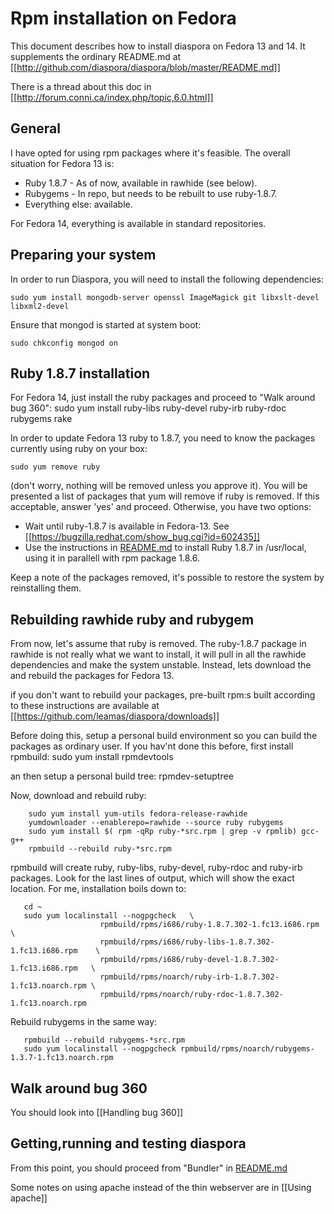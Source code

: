 # Rpm installation on Fedora

This document describes how to install diaspora on Fedora 13 and 14. It supplements the
ordinary README.md  at [[http://github.com/diaspora/diaspora/blob/master/README.md]]

There is a thread about this doc in [[http://forum.conni.ca/index.php/topic,6.0.html]]

## General

I have opted for using rpm packages where it's feasible.  The overall situation for Fedora 13 is:

- Ruby 1.8.7 - As of now, available in rawhide (see below).
- Rubygems - In repo, but needs to be rebuilt to use ruby-1.8.7.
- Everything else: available.

For Fedora 14, everything is available in  standard repositories.

## Preparing your system

In order to run Diaspora, you will need to install the following dependencies:

    sudo yum install mongodb-server openssl ImageMagick git libxslt-devel libxml2-devel 

Ensure that mongod is started at system boot:

    sudo chkconfig mongod on

##  Ruby 1.8.7 installation 

For Fedora 14, just install the ruby packages and proceed to "Walk around bug 360":
    sudo yum install  ruby-libs ruby-devel ruby-irb ruby-rdoc rubygems rake

In order to update Fedora 13  ruby to 1.8.7, you need to know the packages currently
using ruby on your box:

    sudo yum remove ruby

(don't worry, nothing will be removed unless you approve it). You will be presented a
list of packages that yum will remove if ruby is removed. If this acceptable, answer
'yes' and proceed. Otherwise, you have two options:

- Wait until ruby-1.8.7 is available in Fedora-13. See
  [[https://bugzilla.redhat.com/show_bug.cgi?id=602435]]
- Use the instructions in  [README.md](http://github.com/diaspora/diaspora/blob/master/README.md)
   to install Ruby 1.8.7 in /usr/local, using it in parallell with rpm package 1.8.6.

Keep a note of the packages removed, it's possible to restore the
system by reinstalling them.

## Rebuilding rawhide ruby and rubygem

From now, let's assume that ruby is removed. The ruby-1.8.7 package in rawhide is
not really what we want to install, it will pull in all the rawhide dependencies
and make the system unstable. Instead, lets download the and rebuild the
packages for Fedora 13.

if you don't want to rebuild your packages, pre-built rpm:s built according to these instructions
are available at [[https://github.com/leamas/diaspora/downloads]]

Before doing this, setup a personal build environment so you can build the packages as
ordinary user. If you hav'nt done this before, first install rpmbuild:
      sudo yum install rpmdevtools

an then setup a personal build tree:
     rpmdev-setuptree

Now, download and rebuild ruby:

        sudo yum install yum-utils fedora-release-rawhide
        yumdownloader --enablerepo=rawhide --source ruby rubygems
        sudo yum install $( rpm -qRp ruby-*src.rpm | grep -v rpmlib) gcc-g++
        rpmbuild --rebuild ruby-*src.rpm

rpmbuild will create ruby, ruby-libs, ruby-devel, ruby-rdoc and ruby-irb packages. Look
for the last lines of output, which will show the exact location. For me, installation
boils down to:

       cd ~
       sudo yum localinstall --nogpgcheck   \
                        rpmbuild/rpms/i686/ruby-1.8.7.302-1.fc13.i686.rpm         \
                        rpmbuild/rpms/i686/ruby-libs-1.8.7.302-1.fc13.i686.rpm    \
                        rpmbuild/rpms/i686/ruby-devel-1.8.7.302-1.fc13.i686.rpm   \
                        rpmbuild/rpms/noarch/ruby-irb-1.8.7.302-1.fc13.noarch.rpm \
                        rpmbuild/rpms/noarch/ruby-rdoc-1.8.7.302-1.fc13.noarch.rpm

Rebuild rubygems in the same way:

       rpmbuild --rebuild rubygems-*src.rpm
       sudo yum localinstall --nogpgcheck rpmbuild/rpms/noarch/rubygems-1.3.7-1.fc13.noarch.rpm

## Walk around bug 360

You should look into [[Handling bug 360]]

## Getting,running and testing diaspora

From this point, you should proceed from  "Bundler" in [README.md](http://github.com/diaspora/diaspora/blob/master/README.md)

Some notes on using apache instead of the thin webserver are in   [[Using apache]]


